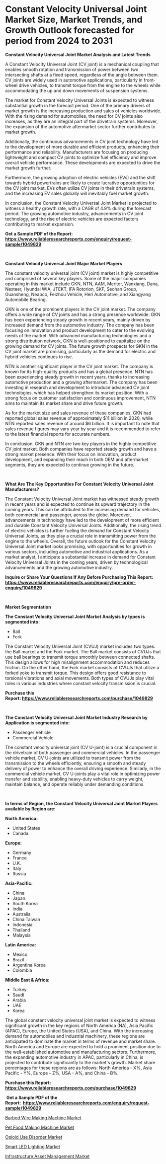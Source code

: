<p><h1>Constant Velocity Universal Joint Market Size, Market Trends, and Growth Outlook forecasted for period from 2024 to 2031</h1></p><p><strong>Constant Velocity Universal Joint Market Analysis and Latest Trends</strong></p>
<p><p>A Constant Velocity Universal Joint (CV joint) is a mechanical coupling that enables smooth rotation and transmission of power between two intersecting shafts at a fixed speed, regardless of the angle between them. CV joints are widely used in automotive applications, particularly in front-wheel drive vehicles, to transmit torque from the engine to the wheels while accommodating the up and down movements of suspension systems.</p><p>The market for Constant Velocity Universal Joints is expected to witness substantial growth in the forecast period. One of the primary drivers of market growth is the increasing production and sales of vehicles worldwide. With the rising demand for automobiles, the need for CV joints also increases, as they are an integral part of the drivetrain systems. Moreover, the expansion of the automotive aftermarket sector further contributes to market growth.</p><p>Additionally, the continuous advancements in CV joint technology have led to the development of more durable and efficient products, enhancing their performance and reliability. Manufacturers are focusing on producing lightweight and compact CV joints to optimize fuel efficiency and improve overall vehicle performance. These developments are expected to drive the market growth further.</p><p>Furthermore, the growing adoption of electric vehicles (EVs) and the shift towards hybrid powertrains are likely to create lucrative opportunities for the CV joint market. EVs often utilize CV joints in their drivetrain systems, and the increasing EV sales globally will inevitably fuel market growth.</p><p>In conclusion, the Constant Velocity Universal Joint Market is projected to witness a healthy growth rate, with a CAGR of 4.9% during the forecast period. The growing automotive industry, advancements in CV joint technology, and the rise of electric vehicles are expected factors contributing to market expansion.</p></p>
<p><strong>Get a Sample PDF of the Report:&nbsp; <a href="https://www.reliableresearchreports.com/enquiry/request-sample/1049829">https://www.reliableresearchreports.com/enquiry/request-sample/1049829</a></strong></p>
<p>&nbsp;</p>
<p><strong>Constant Velocity Universal Joint Major Market Players</strong></p>
<p><p>The constant velocity universal joint (CV joint) market is highly competitive and comprised of several key players. Some of the major companies operating in this market include GKN, NTN, AAM, Meritor, Wanxiang, Dana, Nexteer, Hyundai WIA, JTEKT, IFA Rotorion, SKF, Seohan Group, Guansheng, Neapco, Feizhou Vehicle, Heri Automotive, and Xiangyang Automobile Bearing.</p><p>GKN is one of the prominent players in the CV joint market. The company offers a wide range of CV joints and has a strong presence worldwide. GKN has been experiencing steady growth in recent years, mainly driven by increased demand from the automotive industry. The company has been focusing on innovation and product development to cater to the evolving needs of the market. With advanced manufacturing technologies and a strong distribution network, GKN is well-positioned to capitalize on the growing demand for CV joints. The future growth prospects for GKN in the CV joint market are promising, particularly as the demand for electric and hybrid vehicles continues to rise.</p><p>NTN is another significant player in the CV joint market. The company is known for its high-quality products and has a global presence. NTN has been experiencing steady growth in recent years, thanks to increasing automotive production and a growing aftermarket. The company has been investing in research and development to introduce advanced CV joint technologies, which has helped strengthen its market position. With a strong focus on customer satisfaction and continuous improvement, NTN aims to maintain its market share and drive future growth.</p><p>As for the market size and sales revenue of these companies, GKN had reported global sales revenue of approximately $11 billion in 2020, while NTN reported sales revenue of around $6 billion. It is important to note that sales revenue figures may vary year by year and it is recommended to refer to the latest financial reports for accurate numbers.</p><p>In conclusion, GKN and NTN are two key players in the highly competitive CV joint market. Both companies have reported steady growth and have a strong market presence. With their focus on innovation, product development, and expanding their reach in both OEM and aftermarket segments, they are expected to continue growing in the future.</p></p>
<p>&nbsp;</p>
<p><strong>What Are The Key Opportunities For Constant Velocity Universal Joint Manufacturers?</strong></p>
<p><p>The Constant Velocity Universal Joint market has witnessed steady growth in recent years and is expected to continue its upward trajectory in the coming years. This can be attributed to the increasing demand for vehicles, both commercial and passenger, across the globe. Moreover, advancements in technology have led to the development of more efficient and durable Constant Velocity Universal Joints. Additionally, the rising trend of electric vehicles is further fueling the demand for Constant Velocity Universal Joints, as they play a crucial role in transmitting power from the engine to the wheels. Overall, the future outlook for the Constant Velocity Universal Joint market looks promising, with opportunities for growth in various sectors, including automotive and industrial applications. As a market analyst, I anticipate a substantial increase in demand for Constant Velocity Universal Joints in the coming years, driven by technological advancements and the growing automotive industry.</p></p>
<p><strong>Inquire or Share Your Questions If Any Before Purchasing This Report: <a href="https://www.reliableresearchreports.com/enquiry/pre-order-enquiry/1049829">https://www.reliableresearchreports.com/enquiry/pre-order-enquiry/1049829</a></strong></p>
<p>&nbsp;</p>
<p><strong>Market Segmentation</strong></p>
<p><strong>The Constant Velocity Universal Joint Market Analysis by types is segmented into:</strong></p>
<p><ul><li>Ball</li><li>Fork</li></ul></p>
<p><p>The Constant Velocity Universal Joint (CVUJ) market includes two types: the Ball market and the Fork market. The Ball market consists of CVUJs that use ball bearings to transmit torque smoothly between connected shafts. This design allows for high misalignment accommodation and reduces friction. On the other hand, the Fork market consists of CVUJs that utilize a forked yoke to transmit torque. This design offers good resistance to torsional vibrations and axial movements. Both types of CVUJs play vital roles in various industries where constant velocity transmission is crucial.</p></p>
<p><strong>Purchase this Report:&nbsp;<a href="https://www.reliableresearchreports.com/purchase/1049829">https://www.reliableresearchreports.com/purchase/1049829</a></strong></p>
<p>&nbsp;</p>
<p><strong>The Constant Velocity Universal Joint Market Industry Research by Application is segmented into:</strong></p>
<p><ul><li>Passenger Vehicle</li><li>Commercial Vehicle</li></ul></p>
<p><p>The constant velocity universal joint (CV U-joint) is a crucial component in the drivetrain of both passenger and commercial vehicles. In the passenger vehicle market, CV U-joints are utilized to transmit power from the transmission to the wheels efficiently, ensuring a smooth and steady delivery of power to enhance the overall driving experience. Similarly, in the commercial vehicle market, CV U-joints play a vital role in optimizing power transfer and stability, enabling heavy-duty vehicles to carry weight, maintain balance, and operate reliably under demanding conditions.</p></p>
<p>&nbsp;</p>
<p><strong>In terms of Region, the Constant Velocity Universal Joint Market Players available by Region are:</strong></p>
<p>
    <p> <strong> North America: </strong>
        <ul>
            <li>United States</li>
            <li>Canada</li>
        </ul>
        </p> 
    <p> <strong> Europe: </strong>
        <ul>
            <li>Germany</li>
            <li>France</li>
            <li>U.K.</li>
            <li>Italy</li>
            <li>Russia</li>
        </ul>
        </p> 
    <p> <strong> Asia-Pacific: </strong>
        <ul>
            <li>China</li>
            <li>Japan</li>
            <li>South Korea</li>
            <li>India</li>
            <li>Australia</li>
            <li>China Taiwan</li>
            <li>Indonesia</li>
            <li>Thailand</li>
            <li>Malaysia</li>
        </ul>
        </p> 
    <p> <strong> Latin America: </strong>
        <ul>
            <li>Mexico</li>
            <li>Brazil</li>
            <li>Argentina Korea</li>
            <li>Colombia</li>
        </ul>
        </p> 
    <p> <strong> Middle East & Africa: </strong>
        <ul>
            <li>Turkey</li>
            <li>Saudi</li>
            <li>Arabia</li>
            <li>UAE</li>
            <li>Korea</li>
        </ul>
    </p>
    </p>
<p><p>The global constant velocity universal joint market is expected to witness significant growth in the key regions of North America (NA), Asia Pacific (APAC), Europe, the United States (USA), and China. With the increasing demand for automobiles and industrial machinery, these regions are anticipated to dominate the market in terms of revenue and market share. North America and Europe are expected to hold a prominent position due to the well-established automotive and manufacturing sectors. Furthermore, the expanding automotive industry in APAC, particularly in China, is projected to contribute significantly to the market's growth. Market share percentages for these regions are as follows: North America - X%, Asia Pacific - Y%, Europe - Z%, USA - A%, and China - B%.</p></p>
<p><strong>Purchase this Report: <a href="https://www.reliableresearchreports.com/purchase/1049829">https://www.reliableresearchreports.com/purchase/1049829</a></strong></p>
<p>&nbsp;<strong>Get a Sample PDF of the Report:&nbsp;&nbsp;<a href="https://www.reliableresearchreports.com/enquiry/request-sample/1049829">https://www.reliableresearchreports.com/enquiry/request-sample/1049829</a></strong></p>
<p><strong></strong></p>
<p><p><a href="https://github.com/Chiragrp25/Market-Research-Report-List-2/blob/main/barbed-wire-making-machine-market.md">Barbed Wire Making Machine Market</a></p><p><a href="https://github.com/santosh758595/Market-Research-Report-List-2/blob/main/pet-food-making-machine-market.md">Pet Food Making Machine Market</a></p><p><a href="https://medium.com/@jessicaholland33/opioid-use-disorder-market-share-evolution-and-market-growth-trends-2023-2030-2ef8c2e5d0a6">Opioid Use Disorder Market</a></p><p><a href="https://medium.com/@jessicaholland33/smart-led-lighting-market-size-market-outlook-and-market-forecast-2023-to-2030-706451159618">Smart LED Lighting Market</a></p><p><a href="https://medium.com/@jessicaholland33/infrastructure-asset-management-market-report-reveals-the-latest-trends-and-growth-opportunities-of-26dfa81b9688">Infrastructure Asset Management Market</a></p></p>